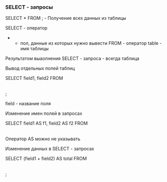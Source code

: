 ### SELECT - запросы

SELECT * FROM <table>; - Получение всех данных из таблицы

SELECT - оператор
* - пол, данные из которых нужно вывести
FROM - оператор
table - имя таблицы

Результатом выаолнения SELECT - запроса - всегда таблица


Вывод отдельных полей таблиц

SELECT field1, field2
FROM <table>;

field - название поля


Изменение имен полей в запросах

SELECT
    field1 AS f1,
    field2 AS f2
FROM <table>

Оператор AS можно не указывать


Изменение данных в SELECT - запросах

SELECT
    (field1 + field2) AS total
FROM <table>;